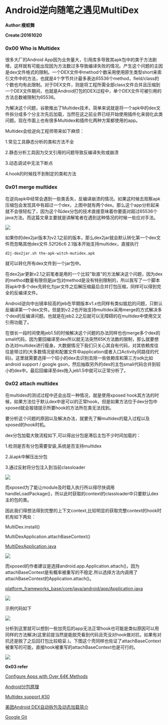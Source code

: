 # Android逆向随笔之遇见MultiDex

**Author:瘦蛟舞**

**Create:20161020**

### 0x00 Who is Multidex

很多大厂的Android App因为业务量大，引用库多导致其apk包中的类于方法剧增。这样就有可能出现因为方法数过多导致编译失败的情况。产生这个问题的主因是dex文件格式的限制。一个DEX文件中method个数采用使用原生类型short来索引文件中的方法，也就是4个字节共计最多表达65536个method，field/class的个数也均有此限制。对于DEX文件，则是将工程所需全部class文件合并且压缩到一个DEX文件期间，也就是Android打包的DEX过程中，单个DEX文件可被引用的方法总数被限制为65536。

为解决这个问题，谷歌推出了Multidex技术，简单来说就是将一个apk中的dex文件拆分成多个分主次先后加载，当然在这之前业界已经开始使用插件化来弱化此类问题。现在市面上也有很多Multidex和插件化两种方案都使用的app。

Multidex会给逆向工程师带来如下麻烦：

1.常见工具静态分析的类和方法不全

2.静态分析工具因为交叉引用的问题导致反编译失败或崩溃

3.动态调试中无法下断点

4.hook的时候找不到制定的类和方法

### 0x01 merge multidex

在逆向apk中经常会遇到一些类丢失，反编译崩溃的情况。如果这时候去观察apk压缩包会发现其中有超过一个dex，上图中就有两个dex。那么这个app分析起来就不会很轻松了，因为这个叫dex分包的技术直接意味着你要面对超过65536个java方法。而这篇文章主要就是讲解笔者在遇到这种情况的时候一些应对手法。

![](img/moredex.png)

如果你的dex2jar版本为v2.1之前的版本，那么dex2jar就会默认转化第一个dex文件而忽略其他dex文件.52f26c6 2.1版本开始支持multidex，直接执行

    d2j-dex2jar.sh the-apk-witch-mutidex.apk

就可以转化所有dex文件到一个jar包中。

在dex2jar更新v2.1之前笔者是用的一个比较"耿直"的方法解决这个问题，因为dex的method数量有限但是jar包对method是没有特别限制的，所以我写了一个脚本将apk中多个dex先转化为jar文件之后解压缩最后合并打包压缩，同样可以得到完全的反编译文件。

Android逆向中出镜率较高的jeb在早期版本v1.x也同样有类似尴尬的问题，只默认反编译第一个dex文件。但是到v2.2也开始支持multidex采用merge的方式解决多个dex的反编译问题。也就是在jeb2.2之后就可以无障碍的在multidex中使用交叉引用功能了。

在很长一段时间使用jeb1.5的时候解决这个问题的办法同样也也merge多个dex的smali代码，因为要回编译至dex所以就无法突然65K方法数的限制，那么就要想办法对multidex进行瘦身。大数据情况下我们只关心其自有代码，对其依赖库往往是带过的(大多数情况是和配置文件中application或者入口Activity同路径的代码)。这里就需要选择一个较小的dex去识别去除一些依赖库和第三方sdk比如android support / google gson，然后抽取另外的dex的主包smali代码合并到较小的dex中。最后回编译至dex拖入jeb1.5中就可以正常分析了。

### 0x02 attach multidex

在multidex的测试过程中还会出现一种情况，就是使用xposed hook其方法的时候，如果方法位于默认dex中是可以的正常hook，但是如果方法位于dex分包中xposed就会报错提示所要hook的方法所在类无法找到。

要分析这个问题的原因以及解决办法，就要先了解multidex的载入过程以及xposed的hook时机。

dex分包加载大致流程如下,可以得出分包是滞后主包不少时间加载的：

1.检测是否有分包需要安装,系统是否支持multidex

2.从apk中解压出分包

3.通过反射将分包注入到当前classloader

![](img/loaddex.png)

而xposed为了能让module及时载入执行所以得尽快调用handleLoadPackage()，所以此时获取的context的classloader中只要默认dex主的包的类。

因此我们得想法得到完整的上下文context,比较明显的获取完整context的hook时机有如下两处：

MultiDex.install()

MultiDexApplication.attachBaseContext()

[MultiDexApplication.java](https://android.googlesource.com/platform/frameworks/multidex/+/master/library/src/android/support/multidex/MultiDexApplication.java)

![](img/dexapp.png)

而xposed的作者建议是选择android.app.Application.attach()，因为attachBaseContext是有概率被重写的不稳定.所以选择方法内调用了attachBaseContext的Application.attach()。

[platform_frameworks_base/core/java/android/app/Application.java](https://github.com/android/platform_frameworks_base/blob/master/core/java/android/app/Application.java#L180)

![](img/attach.png)

示例代码如下

![](img/hookattach.png)

分析到这里就可以想到一些加壳后的app无法正常hook也可能是类似原因可以用同样的方法解决(这里前提当然是能脱壳看到代码且壳没对hook做对抗，如果有对抗还是脱了之后回打包比较稳妥.)。下图这个壳同样也佐证了attachBaseContext被重写的可能，直接hook被重写的attachBaseContext也是可行的。

![](img/basecontext.png)

**0x03 refer**

[Configure Apps with Over 64K Methods](https://developer.android.com/studio/build/multidex.html#about)

[Android分包原理](http://souly.cn/%E6%8A%80%E6%9C%AF%E5%8D%9A%E6%96%87/2016/02/25/android%E5%88%86%E5%8C%85%E5%8E%9F%E7%90%86/)

[Multidex support #30](https://github.com/rovo89/XposedBridge/issues/30#issuecomment-68488797)

[美团Android DEX自动拆包及动态加载简介](http://tech.meituan.com/mt-android-auto-split-dex.html)

[Google Git](https://android.googlesource.com/platform/frameworks/multidex/+/master/library/src/android/support/multidex)
